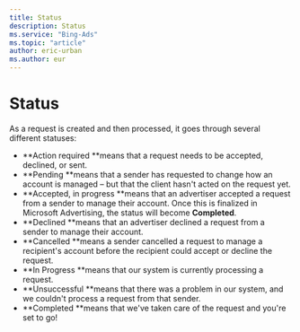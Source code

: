 ```yaml
---
title: Status
description: Status
ms.service: "Bing-Ads"
ms.topic: "article"
author: eric-urban
ms.author: eur
---
```


# Status

As a request is created and then processed, it goes through several different statuses:

- **Action required **means that a request needs to be accepted, declined, or sent.
- **Pending **means that a sender has requested to change how an account is managed – but that the client hasn't acted on the request yet.
- **Accepted, in progress **means that an advertiser accepted a request from a sender to manage their account. Once this is finalized in Microsoft Advertising, the status will become **Completed**.
- **Declined **means that an advertiser declined a request from a sender to manage their account.
- **Cancelled **means a sender cancelled a request to manage a recipient's account before the recipient could accept or decline the request.
- **In Progress **means that our system is currently processing a request.
- **Unsuccessful **means that there was a problem in our system, and we couldn't process a request from that sender.
- **Completed **means that we've taken care of the request and you're set to go!



